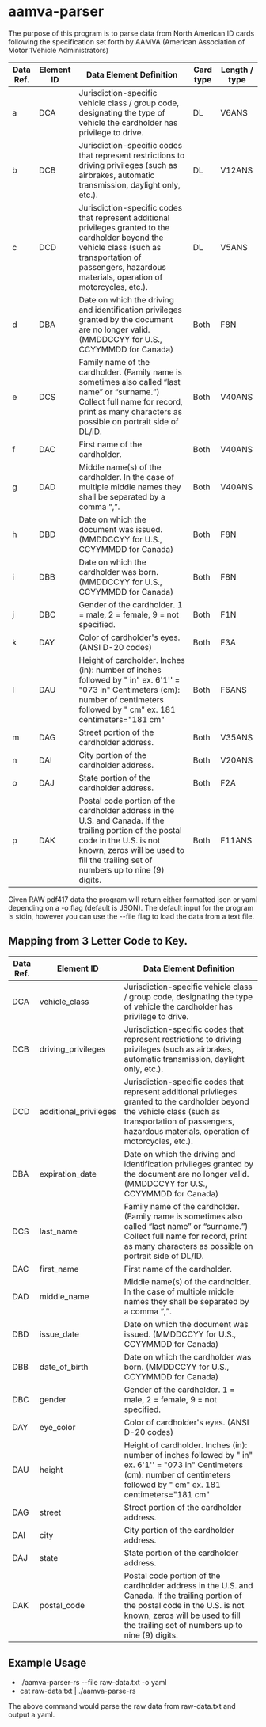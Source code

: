 # aamva-parser
The purpose of this program is to parse data from North American ID cards following the specification set forth by AAMVA (American Association of Motor 1Vehicle Administrators)

| Data Ref. | Element ID | Data Element Definition                                                                                               | Card type | Length / type |
|-----------|------------|-----------------------------------------------------------------------------------------------------------------------|-----------|---------------|
| a         | DCA        | Jurisdiction-specific vehicle class / group code, designating the type of vehicle the cardholder has privilege to drive. | DL        | V6ANS         |
| b         | DCB        | Jurisdiction-specific codes that represent restrictions to driving privileges (such as airbrakes, automatic transmission, daylight only, etc.). | DL        | V12ANS        |
| c         | DCD        | Jurisdiction-specific codes that represent additional privileges granted to the cardholder beyond the vehicle class (such as transportation of passengers, hazardous materials, operation of motorcycles, etc.). | DL        | V5ANS         |
| d         | DBA        | Date on which the driving and identification privileges granted by the document are no longer valid. (MMDDCCYY for U.S., CCYYMMDD for Canada) | Both      | F8N           |
| e         | DCS        | Family name of the cardholder. (Family name is sometimes also called “last name” or “surname.”) Collect full name for record, print as many characters as possible on portrait side of DL/ID. | Both      | V40ANS        |
| f         | DAC        | First name of the cardholder.                                                                                         | Both      | V40ANS        |
| g         | DAD        | Middle name(s) of the cardholder. In the case of multiple middle names they shall be separated by a comma “,”.       | Both      | V40ANS        |
| h         | DBD        | Date on which the document was issued. (MMDDCCYY for U.S., CCYYMMDD for Canada)                                      | Both      | F8N           |
| i         | DBB        | Date on which the cardholder was born. (MMDDCCYY for U.S., CCYYMMDD for Canada)                                      | Both      | F8N           |
| j         | DBC        | Gender of the cardholder. 1 = male, 2 = female, 9 = not specified.                                                  | Both      | F1N           |
| k         | DAY        | Color of cardholder's eyes. (ANSI D-20 codes)                                                                        | Both      | F3A           |
| l         | DAU        | Height of cardholder. Inches (in): number of inches followed by " in" ex. 6'1'' = "073 in" Centimeters (cm): number of centimeters followed by " cm" ex. 181 centimeters="181 cm" | Both      | F6ANS         |
| m         | DAG        | Street portion of the cardholder address.                                                                             | Both      | V35ANS        |
| n         | DAI        | City portion of the cardholder address.                                                                               | Both      | V20ANS        |
| o         | DAJ        | State portion of the cardholder address.                                                                              | Both      | F2A           |
| p         | DAK        | Postal code portion of the cardholder address in the U.S. and Canada. If the trailing portion of the postal code in the U.S. is not known, zeros will be used to fill the trailing set of numbers up to nine (9) digits. | Both      | F11ANS        |


Given RAW pdf417 data the program will return either formatted json or yaml depending on a -o flag (default is JSON).
The default input for the program is stdin, however you can use the --file flag to load the data from a text file.

## Mapping from 3 Letter Code to Key. 
| Data Ref. | Element ID     | Data Element Definition                                                                                               |
|-----------|----------------|-----------------------------------------------------------------------------------------------------------------------|
| DCA       | vehicle_class   | Jurisdiction-specific vehicle class / group code, designating the type of vehicle the cardholder has privilege to drive. |
| DCB       | driving_privileges | Jurisdiction-specific codes that represent restrictions to driving privileges (such as airbrakes, automatic transmission, daylight only, etc.). |
| DCD       | additional_privileges | Jurisdiction-specific codes that represent additional privileges granted to the cardholder beyond the vehicle class (such as transportation of passengers, hazardous materials, operation of motorcycles, etc.). |
| DBA       | expiration_date | Date on which the driving and identification privileges granted by the document are no longer valid. (MMDDCCYY for U.S., CCYYMMDD for Canada) |
| DCS       | last_name      | Family name of the cardholder. (Family name is sometimes also called “last name” or “surname.”) Collect full name for record, print as many characters as possible on portrait side of DL/ID. |
| DAC       | first_name     | First name of the cardholder.                                                                                         |
| DAD       | middle_name     | Middle name(s) of the cardholder. In the case of multiple middle names they shall be separated by a comma “,”.       |
| DBD       | issue_date     | Date on which the document was issued. (MMDDCCYY for U.S., CCYYMMDD for Canada)                                      |
| DBB       | date_of_birth  | Date on which the cardholder was born. (MMDDCCYY for U.S., CCYYMMDD for Canada)                                      |
| DBC       | gender         | Gender of the cardholder. 1 = male, 2 = female, 9 = not specified.                                                  |
| DAY       | eye_color      | Color of cardholder's eyes. (ANSI D-20 codes)                                                                        |
| DAU       | height         | Height of cardholder. Inches (in): number of inches followed by " in" ex. 6'1'' = "073 in" Centimeters (cm): number of centimeters followed by " cm" ex. 181 centimeters="181 cm" |
| DAG       | street         | Street portion of the cardholder address.                                                                             |
| DAI       | city           | City portion of the cardholder address.                                                                               |
| DAJ       | state          | State portion of the cardholder address.                                                                              |
| DAK       | postal_code    | Postal code portion of the cardholder address in the U.S. and Canada. If the trailing portion of the postal code in the U.S. is not known, zeros will be used to fill the trailing set of numbers up to nine (9) digits. |
## Example Usage
- ./aamva-parser-rs --file raw-data.txt -o yaml
- cat raw-data.txt | ./aamva-parse-rs

The above command would parse the raw data from raw-data.txt and output a yaml.
